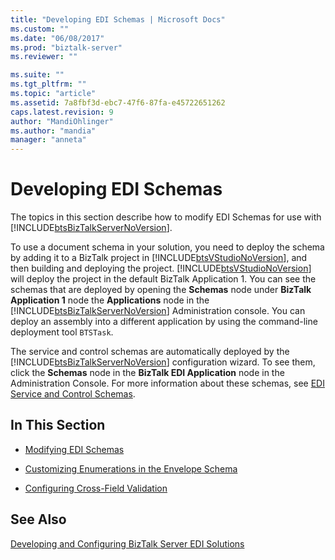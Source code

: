 ```yaml
---
title: "Developing EDI Schemas | Microsoft Docs"
ms.custom: ""
ms.date: "06/08/2017"
ms.prod: "biztalk-server"
ms.reviewer: ""

ms.suite: ""
ms.tgt_pltfrm: ""
ms.topic: "article"
ms.assetid: 7a8fbf3d-ebc7-47f6-87fa-e45722651262
caps.latest.revision: 9
author: "MandiOhlinger"
ms.author: "mandia"
manager: "anneta"
---
```

# Developing EDI Schemas
The topics in this section describe how to modify EDI Schemas for use with [!INCLUDE[btsBizTalkServerNoVersion](../includes/btsbiztalkservernoversion-md.md)].  
  
 To use a document schema in your solution, you need to deploy the schema by adding it to a BizTalk project in [!INCLUDE[btsVStudioNoVersion](../includes/btsvstudionoversion-md.md)], and then building and deploying the project. [!INCLUDE[btsVStudioNoVersion](../includes/btsvstudionoversion-md.md)] will deploy the project in the default BizTalk Application 1. You can see the schemas that are deployed by opening the **Schemas** node under **BizTalk Application 1** node the **Applications** node in the [!INCLUDE[btsBizTalkServerNoVersion](../includes/btsbiztalkservernoversion-md.md)] Administration console. You can deploy an assembly into a different application by using the command-line deployment tool `BTSTask`.  
  
 The service and control schemas are automatically deployed by the [!INCLUDE[btsBizTalkServerNoVersion](../includes/btsbiztalkservernoversion-md.md)] configuration wizard. To see them, click the **Schemas** node in the **BizTalk EDI Application** node in the Administration Console. For more information about these schemas, see [EDI Service and Control Schemas](../core/edi-service-and-control-schemas.md).  
  
## In This Section  
  
-   [Modifying EDI Schemas](../core/modifying-edi-schemas.md)  
  
-   [Customizing Enumerations in the Envelope Schema](../core/customizing-enumerations-in-the-envelope-schema.md)  
  
-   [Configuring Cross-Field Validation](../core/configuring-cross-field-validation.md)  
  
## See Also  
 [Developing and Configuring BizTalk Server EDI Solutions](../core/developing-and-configuring-biztalk-server-edi-solutions.md)